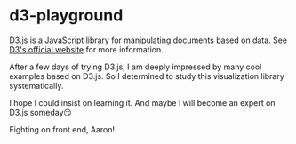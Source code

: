 # d3-playground

D3.js is a JavaScript library for manipulating documents based on data. See [D3's official website](https://d3js.org) for more information.

After a few days of trying D3.js, I am deeply impressed by many cool examples based on D3.js. So I determined to study this visualization library systematically.

I hope I could insist on learning it. And maybe I will become an expert on D3.js someday😏

Fighting on front end, Aaron!
